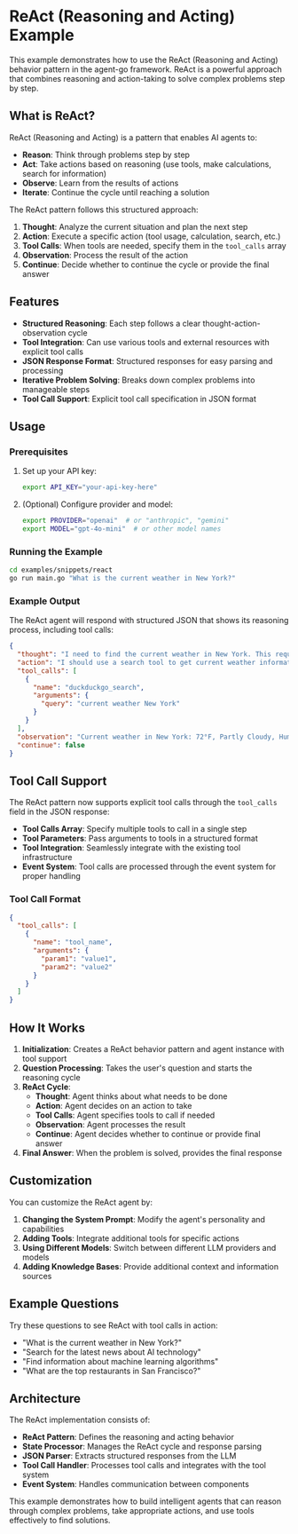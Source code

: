 # ReAct (Reasoning and Acting) Example

This example demonstrates how to use the ReAct (Reasoning and Acting) behavior pattern in the agent-go framework. ReAct is a powerful approach that combines reasoning and action-taking to solve complex problems step by step.

## What is ReAct?

ReAct (Reasoning and Acting) is a pattern that enables AI agents to:
- **Reason**: Think through problems step by step
- **Act**: Take actions based on reasoning (use tools, make calculations, search for information)
- **Observe**: Learn from the results of actions
- **Iterate**: Continue the cycle until reaching a solution

The ReAct pattern follows this structured approach:
1. **Thought**: Analyze the current situation and plan the next step
2. **Action**: Execute a specific action (tool usage, calculation, search, etc.)
3. **Tool Calls**: When tools are needed, specify them in the `tool_calls` array
4. **Observation**: Process the result of the action
5. **Continue**: Decide whether to continue the cycle or provide the final answer

## Features

- **Structured Reasoning**: Each step follows a clear thought-action-observation cycle
- **Tool Integration**: Can use various tools and external resources with explicit tool calls
- **JSON Response Format**: Structured responses for easy parsing and processing
- **Iterative Problem Solving**: Breaks down complex problems into manageable steps
- **Tool Call Support**: Explicit tool call specification in JSON format

## Usage

### Prerequisites

1. Set up your API key:
   ```bash
   export API_KEY="your-api-key-here"
   ```

2. (Optional) Configure provider and model:
   ```bash
   export PROVIDER="openai"  # or "anthropic", "gemini"
   export MODEL="gpt-4o-mini"  # or other model names
   ```

### Running the Example

```bash
cd examples/snippets/react
go run main.go "What is the current weather in New York?"
```

### Example Output

The ReAct agent will respond with structured JSON that shows its reasoning process, including tool calls:

```json
{
  "thought": "I need to find the current weather in New York. This requires accessing real-time weather data.",
  "action": "I should use a search tool to get current weather information.",
  "tool_calls": [
    {
      "name": "duckduckgo_search",
      "arguments": {
        "query": "current weather New York"
      }
    }
  ],
  "observation": "Current weather in New York: 72°F, Partly Cloudy, Humidity: 65%",
  "continue": false
}
```

## Tool Call Support

The ReAct pattern now supports explicit tool calls through the `tool_calls` field in the JSON response:

- **Tool Calls Array**: Specify multiple tools to call in a single step
- **Tool Parameters**: Pass arguments to tools in a structured format
- **Tool Integration**: Seamlessly integrate with the existing tool infrastructure
- **Event System**: Tool calls are processed through the event system for proper handling

### Tool Call Format

```json
{
  "tool_calls": [
    {
      "name": "tool_name",
      "arguments": {
        "param1": "value1",
        "param2": "value2"
      }
    }
  ]
}
```

## How It Works

1. **Initialization**: Creates a ReAct behavior pattern and agent instance with tool support
2. **Question Processing**: Takes the user's question and starts the reasoning cycle
3. **ReAct Cycle**: 
   - **Thought**: Agent thinks about what needs to be done
   - **Action**: Agent decides on an action to take
   - **Tool Calls**: Agent specifies tools to call if needed
   - **Observation**: Agent processes the result
   - **Continue**: Agent decides whether to continue or provide final answer
4. **Final Answer**: When the problem is solved, provides the final response

## Customization

You can customize the ReAct agent by:

1. **Changing the System Prompt**: Modify the agent's personality and capabilities
2. **Adding Tools**: Integrate additional tools for specific actions
3. **Using Different Models**: Switch between different LLM providers and models
4. **Adding Knowledge Bases**: Provide additional context and information sources

## Example Questions

Try these questions to see ReAct with tool calls in action:

- "What is the current weather in New York?"
- "Search for the latest news about AI technology"
- "Find information about machine learning algorithms"
- "What are the top restaurants in San Francisco?"

## Architecture

The ReAct implementation consists of:

- **ReAct Pattern**: Defines the reasoning and acting behavior
- **State Processor**: Manages the ReAct cycle and response parsing
- **JSON Parser**: Extracts structured responses from the LLM
- **Tool Call Handler**: Processes tool calls and integrates with the tool system
- **Event System**: Handles communication between components

This example demonstrates how to build intelligent agents that can reason through complex problems, take appropriate actions, and use tools effectively to find solutions. 